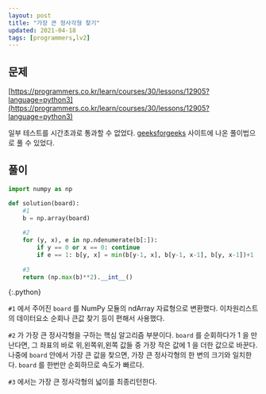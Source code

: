 ```yaml
---
layout: post
title: "가장 큰 정사각형 찾기"
updated: 2021-04-18
tags: [programmers,lv2]
---
```


## 문제

[https://programmers.co.kr/learn/courses/30/lessons/12905?language=python3](https://programmers.co.kr/learn/courses/30/lessons/12905?language=python3)

일부 테스트를 시간초과로 통과할 수 없었다. [geeksforgeeks](https://www.geeksforgeeks.org/maximum-size-sub-matrix-with-all-1s-in-a-binary-matrix/) 사이트에 나온 풀이법으로 풀 수 있었다.

## 풀이

```py
import numpy as np

def solution(board):
    #1
    b = np.array(board)
    
    #2
    for (y, x), e in np.ndenumerate(b[:]):
        if y == 0 or x == 0: continue
        if e == 1: b[y, x] = min(b[y-1, x], b[y-1, x-1], b[y, x-1])+1
    
    #3
    return (np.max(b)**2).__int__()
```
{:.python}

`#1` 에서 주어진 `board` 를 NumPy 모듈의 ndArray 자료형으로 변환했다. 이차원리스트의 데이터요소 순회나 큰값 찾기 등이 편해서 사용했다.

`#2` 가 가장 큰 정사각형을 구하는 핵심 알고리즘 부분이다. `board` 를 순회하다가 1 을 만난다면, 그 좌표의 바로 위,왼쪽위,왼쪽 값들 중 가장 작은 값에 1 을 더한 값으로 바꾼다. 나중에 `board` 안에서 가장 큰 값을 찾으면, 가장 큰 정사각형의 한 변의 크기와 일치한다. `board` 를 한번만 순회하므로 속도가 빠르다.

`#3` 에서는 가장 큰 정사각형의 넓이를 최종리턴한다.